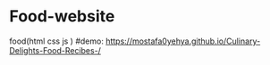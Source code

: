 # Food-website
food(html css js )
#demo:
https://mostafa0yehya.github.io/Culinary-Delights-Food-Recibes-/
